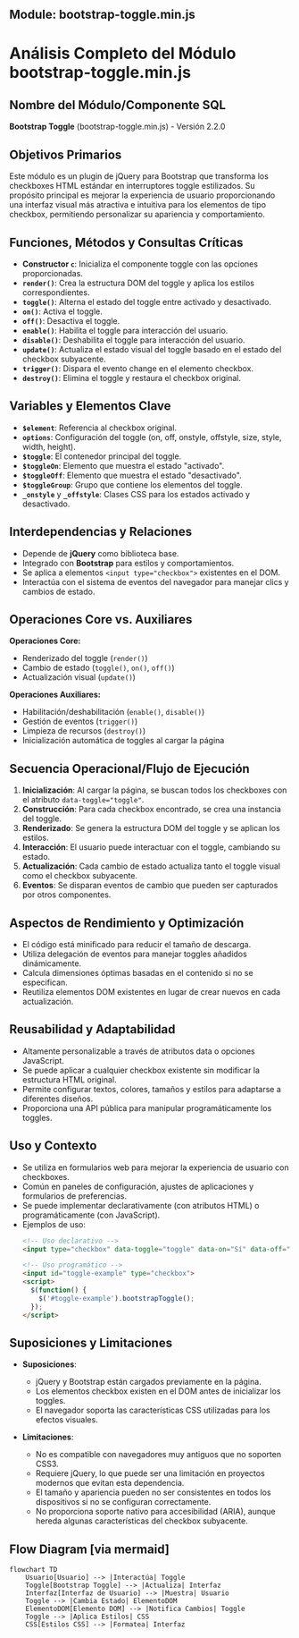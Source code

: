 ## Module: bootstrap-toggle.min.js

# Análisis Completo del Módulo bootstrap-toggle.min.js

## Nombre del Módulo/Componente SQL
**Bootstrap Toggle** (bootstrap-toggle.min.js) - Versión 2.2.0

## Objetivos Primarios
Este módulo es un plugin de jQuery para Bootstrap que transforma los checkboxes HTML estándar en interruptores toggle estilizados. Su propósito principal es mejorar la experiencia de usuario proporcionando una interfaz visual más atractiva e intuitiva para los elementos de tipo checkbox, permitiendo personalizar su apariencia y comportamiento.

## Funciones, Métodos y Consultas Críticas
- **Constructor `c`**: Inicializa el componente toggle con las opciones proporcionadas.
- **`render()`**: Crea la estructura DOM del toggle y aplica los estilos correspondientes.
- **`toggle()`**: Alterna el estado del toggle entre activado y desactivado.
- **`on()`**: Activa el toggle.
- **`off()`**: Desactiva el toggle.
- **`enable()`**: Habilita el toggle para interacción del usuario.
- **`disable()`**: Deshabilita el toggle para interacción del usuario.
- **`update()`**: Actualiza el estado visual del toggle basado en el estado del checkbox subyacente.
- **`trigger()`**: Dispara el evento change en el elemento checkbox.
- **`destroy()`**: Elimina el toggle y restaura el checkbox original.

## Variables y Elementos Clave
- **`$element`**: Referencia al checkbox original.
- **`options`**: Configuración del toggle (on, off, onstyle, offstyle, size, style, width, height).
- **`$toggle`**: El contenedor principal del toggle.
- **`$toggleOn`**: Elemento que muestra el estado "activado".
- **`$toggleOff`**: Elemento que muestra el estado "desactivado".
- **`$toggleGroup`**: Grupo que contiene los elementos del toggle.
- **`_onstyle`** y **`_offstyle`**: Clases CSS para los estados activado y desactivado.

## Interdependencias y Relaciones
- Depende de **jQuery** como biblioteca base.
- Integrado con **Bootstrap** para estilos y comportamientos.
- Se aplica a elementos `<input type="checkbox">` existentes en el DOM.
- Interactúa con el sistema de eventos del navegador para manejar clics y cambios de estado.

## Operaciones Core vs. Auxiliares
**Operaciones Core:**
- Renderizado del toggle (`render()`)
- Cambio de estado (`toggle()`, `on()`, `off()`)
- Actualización visual (`update()`)

**Operaciones Auxiliares:**
- Habilitación/deshabilitación (`enable()`, `disable()`)
- Gestión de eventos (`trigger()`)
- Limpieza de recursos (`destroy()`)
- Inicialización automática de toggles al cargar la página

## Secuencia Operacional/Flujo de Ejecución
1. **Inicialización**: Al cargar la página, se buscan todos los checkboxes con el atributo `data-toggle="toggle"`.
2. **Construcción**: Para cada checkbox encontrado, se crea una instancia del toggle.
3. **Renderizado**: Se genera la estructura DOM del toggle y se aplican los estilos.
4. **Interacción**: El usuario puede interactuar con el toggle, cambiando su estado.
5. **Actualización**: Cada cambio de estado actualiza tanto el toggle visual como el checkbox subyacente.
6. **Eventos**: Se disparan eventos de cambio que pueden ser capturados por otros componentes.

## Aspectos de Rendimiento y Optimización
- El código está minificado para reducir el tamaño de descarga.
- Utiliza delegación de eventos para manejar toggles añadidos dinámicamente.
- Calcula dimensiones óptimas basadas en el contenido si no se especifican.
- Reutiliza elementos DOM existentes en lugar de crear nuevos en cada actualización.

## Reusabilidad y Adaptabilidad
- Altamente personalizable a través de atributos data o opciones JavaScript.
- Se puede aplicar a cualquier checkbox existente sin modificar la estructura HTML original.
- Permite configurar textos, colores, tamaños y estilos para adaptarse a diferentes diseños.
- Proporciona una API pública para manipular programáticamente los toggles.

## Uso y Contexto
- Se utiliza en formularios web para mejorar la experiencia de usuario con checkboxes.
- Común en paneles de configuración, ajustes de aplicaciones y formularios de preferencias.
- Se puede implementar declarativamente (con atributos HTML) o programáticamente (con JavaScript).
- Ejemplos de uso:
  ```html
  <!-- Uso declarativo -->
  <input type="checkbox" data-toggle="toggle" data-on="Sí" data-off="No">
  
  <!-- Uso programático -->
  <input id="toggle-example" type="checkbox">
  <script>
    $(function() {
      $('#toggle-example').bootstrapToggle();
    });
  </script>
  ```

## Suposiciones y Limitaciones
- **Suposiciones**:
  - jQuery y Bootstrap están cargados previamente en la página.
  - Los elementos checkbox existen en el DOM antes de inicializar los toggles.
  - El navegador soporta las características CSS utilizadas para los efectos visuales.

- **Limitaciones**:
  - No es compatible con navegadores muy antiguos que no soporten CSS3.
  - Requiere jQuery, lo que puede ser una limitación en proyectos modernos que evitan esta dependencia.
  - El tamaño y apariencia pueden no ser consistentes en todos los dispositivos si no se configuran correctamente.
  - No proporciona soporte nativo para accesibilidad (ARIA), aunque hereda algunas características del checkbox subyacente.
## Flow Diagram [via mermaid]
```mermaid
flowchart TD
    Usuario[Usuario] --> |Interactúa| Toggle
    Toggle[Bootstrap Toggle] --> |Actualiza| Interfaz
    Interfaz[Interfaz de Usuario] --> |Muestra| Usuario
    Toggle --> |Cambia Estado| ElementoDOM
    ElementoDOM[Elemento DOM] --> |Notifica Cambios| Toggle
    Toggle --> |Aplica Estilos| CSS
    CSS[Estilos CSS] --> |Formatea| Interfaz
```
